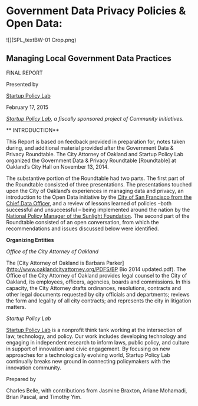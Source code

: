 Government Data Privacy Policies & Open Data:
=======

![](SPL_textBW-01 Crop.png)


## Managing Local Government Data Practices


FINAL REPORT

Presented by

[Startup Policy Lab](http://www.startuppolicylab.org)

February 17, 2015


*[Startup Policy Lab](http://www.startuppolicylab.org), a fiscally sponsored project of Community Initiatives.*
 

**	INTRODUCTION**

This Report is based on feedback provided in preparation for, notes taken during, and additional material provided after the Government Data & Privacy Roundtable. The City Attorney of Oakland and Startup Policy Lab organized the Government Data & Privacy Roundtable [Roundtable] at Oakland’s City Hall on November 13, 2014. 

The substantive portion of the Roundtable had two parts. The first part of the Roundtable consisted of three presentations. The presentations touched upon the City of Oakland’s experiences in managing data and privacy, an introduction to the Open Data initiative by the [City of San Francisco from the Chief Data Officer](http://data.sfgov.org), and a review of lessons learned of policies –both successful and unsuccessful – being implemented around the nation by the [National Policy Manager of the Sunlight Foundation](http://sunlightfoundation.com). The second part of the Roundtable consisted of an open conversation, from which the recommendations and issues discussed below were identified. 

**Organizing Entities**

*Office of the City Attorney of Oakland*  

The [City Attorney of Oakland is Barbara Parker](http://www.oaklandcityattorney.org/PDFS/BP Bio 2014 updated.pdf). The Office of the City Attorney of Oakland provides legal counsel to the City of Oakland, its employees, officers, agencies, boards and commissions. In this capacity, the City Attorney drafts ordinances, resolutions, contracts and other legal documents requested by city officials and departments; reviews the form and legality of all city contracts; and represents the city in litigation matters. 

*Startup Policy Lab*   	

[Startup Policy Lab](http://www.startuppolicylab.org) is a nonprofit think tank working at the intersection of law, technology, and policy. Our work includes developing technology and engaging in independent research to inform laws, public policy, and culture in support of innovation and civic engagement. By focusing on new approaches for a technologically evolving world, Startup Policy Lab continually breaks new ground in connecting policymakers with the innovation community. 

Prepared by

Charles Belle, with contributions from Jasmine Braxton, Ariane Mohamadi, Brian Pascal, and Timothy Yim.